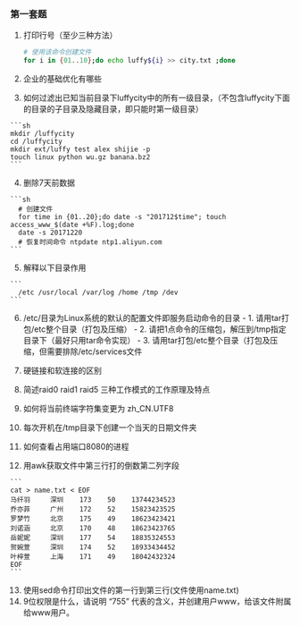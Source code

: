 ### 第一套题
  1. 打印行号（至少三种方法）

      ```sh
      # 使用该命令创建文件
      for i in {01..10};do echo luffy${i} >> city.txt ;done
      ```

  2. 企业的基础优化有哪些
  3. 如何过滤出已知当前目录下luffycity中的所有一级目录，（不包含luffycity下面的目录的子目录及隐藏目录，即只能时第一级目录）

    ```sh
    mkdir /luffycity
    cd /luffycity
    mkdir ext/luffy test alex shijie -p
    touch linux python wu.gz banana.bz2
    ```

  4. 删除7天前数据

    ```sh
      # 创建文件
      for time in {01..20};do date -s "201712$time"; touch access_www_$(date +%F).log;done
      date -s 20171220
      # 恢复时间命令 ntpdate ntp1.aliyun.com
    ```

  5. 解释以下目录作用

    ```
      /etc /usr/local /var/log /home /tmp /dev
    ```

  6. /etc/目录为Linux系统的默认的配置文件即服务启动命令的目录
    - 1. 请用tar打包/etc整个目录（打包及压缩）
    - 2. 请把1点命令的压缩包，解压到/tmp指定目录下（最好只用tar命令实现）
    - 3. 请用tar打包/etc整个目录（打包及压缩，但需要排除/etc/services文件
  7. 硬链接和软连接的区别
  8. 简述raid0  raid1  raid5 三种工作模式的工作原理及特点
  9. 如何将当前终端字符集变更为 zh_CN.UTF8

  10. 每次开机在/tmp目录下创建一个当天的日期文件夹
  11. 如何查看占用端口8080的进程
  12. 用awk获取文件中第三行打的倒数第二列字段

    ```
    cat > name.txt < EOF
    马纤羽     深圳    173    50    13744234523
    乔亦菲     广州    172    52    15823423525
    罗梦竹     北京    175    49    18623423421
    刘诺涵     北京    170    48    18623423765
    岳妮妮     深圳    177    54    18835324553
    贺婉萱     深圳    174    52    18933434452
    叶梓萱     上海    171    49    18042432324
    EOF
    ```
  13. 使用sed命令打印出文件的第一行到第三行(文件使用name.txt)
  14. 9位权限是什么，请说明 “755” 代表的含义，并创建用户www，给该文件附属给www用户。